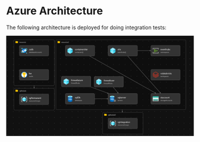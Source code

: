 # Azure Architecture

The following architecture is deployed for doing integration tests:

![Architecture](azure_architecture.png)